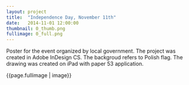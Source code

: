 ```yaml
---
layout: project
title:  "Independence Day, November 11th"
date:   2014-11-01 12:00:00
thumbnail: 0_thumb.png
fullimage: 0_full.png
---
```


Poster for the event organized by local government. The project was
created in Adobe InDesign CS. The backgroud refers to Polish flag. The
drawing was created on iPad with paper 53 application. 

{{page.fullimage | image}}
